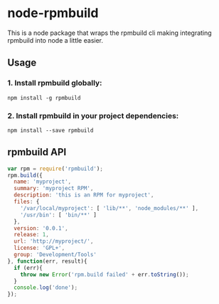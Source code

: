 # node-rpmbuild

This is a node package that wraps the rpmbuild cli making integrating rpmbuild into node a little easier.


## Usage

### 1. Install rpmbuild globally:

```
npm install -g rpmbuild
```

### 2. Install rpmbuild in your project dependencies:

```
npm install --save rpmbuild
```

## rpmbuild API

```javascript
var rpm = require('rpmbuild');
rpm.build({
  name: 'myproject',
  summary: 'myproject RPM',
  description: 'this is an RPM for myproject',
  files: {
    '/var/local/myproject': [ 'lib/**', 'node_modules/**' ],
    '/usr/bin': [ 'bin/**' ]
  },
  version: '0.0.1',
  release: 1,
  url: 'http://myproject/',
  license: 'GPL+',
  group: 'Development/Tools'
}, function(err, result){
  if (err){
    throw new Error('rpm.build failed' + err.toString());
  }
  console.log('done');
});
```



